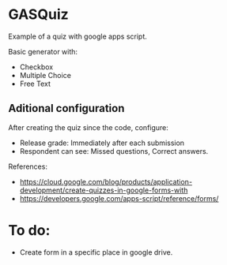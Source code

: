 GASQuiz
=======

Example of a quiz with google apps script. 

Basic generator with:
- Checkbox
- Multiple Choice
- Free Text 

Aditional configuration
-----------------------

After creating the quiz since the code, configure:

- Release grade: Immediately after each submission
- Respondent can see: Missed questions, Correct answers.

References:
- https://cloud.google.com/blog/products/application-development/create-quizzes-in-google-forms-with
- https://developers.google.com/apps-script/reference/forms/

To do:
======

- Create form in a specific place in google drive.
